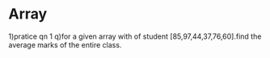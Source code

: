 # Array
1)pratice qn 1
q)for a given array with of student [85,97,44,37,76,60].find the average marks of the entire class.